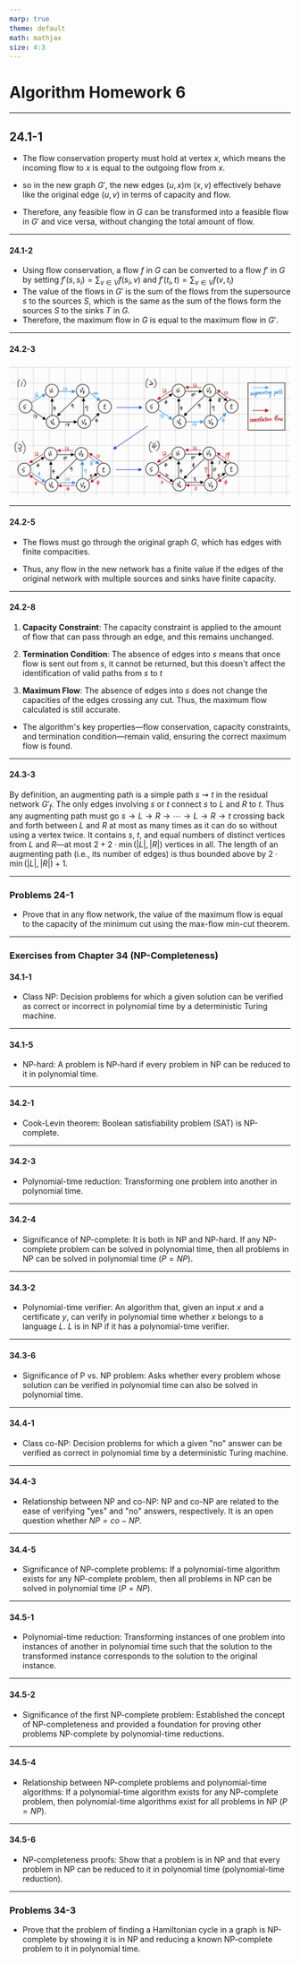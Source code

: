 ```yaml
---
marp: true
theme: default
math: mathjax
size: 4:3
---
```


# Algorithm Homework 6

---

## 24.1-1

- The flow conservation property must hold at vertex $x$, which means the incoming flow to $x$ is equal to the outgoing flow from $x$.

- so in the new graph $G'$, the new edges $(u,x)$m $(x,v)$ effectively behave like the original edge $(u,v)$ in terms of capacity and flow.

- Therefore, any feasible flow in $G$ can be transformed into a feasible flow in $G'$ and vice versa, without changing the total amount of flow.

---

#### 24.1-2
- Using flow conservation, a flow $f$ in $G$ can be converted to a flow $f'$ in $G$ by setting $f'(s, s_i)=\sum_{v\in V} f(s_i, v)$ and $f'(t_i, t)=\sum_{v\in V} f(v, t_i)$
- The value of the flows in $G'$ is the sum of the flows from the supersource $s$ to the sources $S$, which is the same as the sum of the flows form the sources $S$ to the sinks $T$ in $G$.
- Therefore, the maximum flow in $G$ is equal to the maximum flow in $G'$.

---

#### 24.2-3

![](graph1.png)

---

#### 24.2-5
- The flows must go through the original graph $G$, which has edges with finite compacities.

- Thus, any flow in the new network has a finite value if the edges of the original network with multiple sources and sinks have finite capacity.

---

#### 24.2-8
   
1. **Capacity Constraint**: The capacity constraint is applied to the amount of flow that can pass through an edge, and this remains unchanged.

2. **Termination Condition**: The absence of edges into $s$ means that once flow is sent out from $s$, it cannot be returned, but this doesn't affect the identification of valid paths from $s$ to $t$

3. **Maximum Flow**: The absence of edges into $s$ does not change the capacities of the edges crossing any cut. Thus, the maximum flow calculated is still accurate.

- The algorithm's key properties—flow conservation, capacity constraints, and termination condition—remain valid, ensuring the correct maximum flow is found.

---

#### 24.3-3
By definition, an augmenting path is a simple path $s \rightsquigarrow t$ in the residual network $G'_f$. The only edges involving $s$ or $t$ connect $s$ to $L$ and $R$ to $t$.
Thus any augmenting path must go
$s \rightarrow L \rightarrow R \rightarrow \cdots \rightarrow L \rightarrow R \rightarrow t$
crossing back and forth between $L$ and $R$ at most as many times as it can do so without using a vertex twice. It contains $s$, $t$, and equal numbers of distinct vertices from $L$ and $R$—at most $2 + 2 \cdot \min(|L|, |R|)$ vertices in all. The length of an augmenting path (i.e., its number of edges) is thus bounded above by $2 \cdot \min(|L|, |R|) + 1$.


---

### Problems 24-1
- Prove that in any flow network, the value of the maximum flow is equal to the capacity of the minimum cut using the max-flow min-cut theorem.

---

### Exercises from Chapter 34 (NP-Completeness)

#### 34.1-1
- Class NP: Decision problems for which a given solution can be verified as correct or incorrect in polynomial time by a deterministic Turing machine.

---

#### 34.1-5
- NP-hard: A problem is NP-hard if every problem in NP can be reduced to it in polynomial time.

---

#### 34.2-1
- Cook-Levin theorem: Boolean satisfiability problem (SAT) is NP-complete.

---

#### 34.2-3
- Polynomial-time reduction: Transforming one problem into another in polynomial time.

---

#### 34.2-4
- Significance of NP-complete: It is both in NP and NP-hard. If any NP-complete problem can be solved in polynomial time, then all problems in NP can be solved in polynomial time ($P = NP$).

---

#### 34.3-2
- Polynomial-time verifier: An algorithm that, given an input $x$ and a certificate $y$, can verify in polynomial time whether $x$ belongs to a language $L$. $L$ is in NP if it has a polynomial-time verifier.

---

#### 34.3-6
- Significance of P vs. NP problem: Asks whether every problem whose solution can be verified in polynomial time can also be solved in polynomial time.

---

#### 34.4-1
- Class co-NP: Decision problems for which a given "no" answer can be verified as correct in polynomial time by a deterministic Turing machine.

---

#### 34.4-3
- Relationship between NP and co-NP: NP and co-NP are related to the ease of verifying "yes" and "no" answers, respectively. It is an open question whether $NP = co-NP$.

---

#### 34.4-5
- Significance of NP-complete problems: If a polynomial-time algorithm exists for any NP-complete problem, then all problems in NP can be solved in polynomial time ($P = NP$).

---

#### 34.5-1
- Polynomial-time reduction: Transforming instances of one problem into instances of another in polynomial time such that the solution to the transformed instance corresponds to the solution to the original instance.

---

#### 34.5-2
- Significance of the first NP-complete problem: Established the concept of NP-completeness and provided a foundation for proving other problems NP-complete by polynomial-time reductions.

---

#### 34.5-4
- Relationship between NP-complete problems and polynomial-time algorithms: If a polynomial-time algorithm exists for any NP-complete problem, then polynomial-time algorithms exist for all problems in NP ($P = NP$).

---

#### 34.5-6
- NP-completeness proofs: Show that a problem is in NP and that every problem in NP can be reduced to it in polynomial time (polynomial-time reduction).

---

### Problems 34-3
- Prove that the problem of finding a Hamiltonian cycle in a graph is NP-complete by showing it is in NP and reducing a known NP-complete problem to it in polynomial time.

